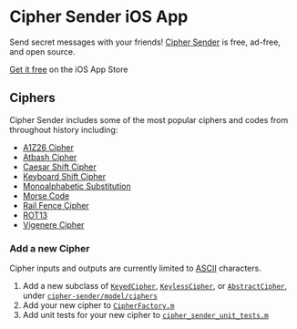 # Cipher Sender iOS App
Send secret messages with your friends! [Cipher Sender](https://github.com/High5Apps/cipher-sender) is free, ad-free, and open source.

[Get it free](https://apple.co/2PgMzzj) on the iOS App Store

## Ciphers
Cipher Sender includes some of the most popular ciphers and codes from throughout history including:
- [A1Z26 Cipher](https://cryptii.com/pipes/a1z26-cipher)
- [Atbash Cipher](https://en.wikipedia.org/wiki/Atbash)
- [Caesar Shift Cipher](https://en.wikipedia.org/wiki/Caesar_cipher)
- [Keyboard Shift Cipher](https://www.dcode.fr/keyboard-shift-cipher)
- [Monoalphabetic Substitution](https://en.wikipedia.org/wiki/Substitution_cipher)
- [Morse Code](https://en.wikipedia.org/wiki/Morse_code)
- [Rail Fence Cipher](https://en.wikipedia.org/wiki/Rail_fence_cipher)
- [ROT13](https://en.wikipedia.org/wiki/ROT13)
- [Vigenere Cipher](https://en.wikipedia.org/wiki/Vigen%C3%A8re_cipher)

### Add a new Cipher
Cipher inputs and outputs are currently limited to [ASCII](https://en.wikipedia.org/wiki/ASCII) characters.

1. Add a new subclass of 
[`KeyedCipher`](https://github.com/High5Apps/cipher-sender/blob/master/cipher-sender/model/KeyedCipher.h), 
[`KeylessCipher`](https://github.com/High5Apps/cipher-sender/blob/master/cipher-sender/model/KeylessCipher.h), or
[`AbstractCipher`](https://github.com/High5Apps/cipher-sender/blob/master/cipher-sender/model/AbstractCipher.h), 
under [`cipher-sender/model/ciphers`](https://github.com/High5Apps/cipher-sender/tree/master/cipher-sender/model/ciphers)
2. Add your new cipher to [`CipherFactory.m`](https://github.com/High5Apps/cipher-sender/blob/master/cipher-sender/model/ciphers/CipherFactory.m)
3. Add unit tests for your new cipher to [`cipher_sender_unit_tests.m`](https://github.com/High5Apps/cipher-sender/blob/master/cipher-sender-unit-tests/cipher_sender_unit_tests.m)
